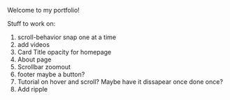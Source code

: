 Welcome to my portfolio!

Stuff to work on:

1. scroll-behavior snap one at a time
2. add videos
3. Card Title opacity for homepage
4. About page
5. Scrollbar zoomout
6. footer maybe a button?
7. Tutorial on hover and scroll? Maybe have it dissapear once done once?
8. Add ripple
